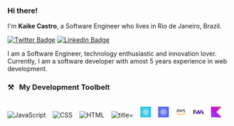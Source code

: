 ### Hi there!

I'm **Kaike Castro**, a Software Engineer who lives in Rio de Janeiro, Brazil.

[![Twitter Badge](https://img.shields.io/badge/-Twitter-1ca0f1?style=flat-square&labelColor=1ca0f1&logo=twitter&logoColor=white&link=https://twitter.com/kaike_castro)](https://twitter.com/kaike_castro)
[![Linkedin Badge](https://img.shields.io/badge/-LinkedIn-blue?style=flat-square&logo=Linkedin&logoColor=white&link=https://www.linkedin.com/in/kaike-castro)](https://www.linkedin.com/in/kaike-castro)

I am a Software Engineer, technology enthusiastic and innovation lover. Currently, I am a software developer with amost 5 years experience in web development.

### ⚒&nbsp;&nbsp;&nbsp;My Development Toolbelt
<br><img alt="JavaScript" title="JavaScript" src="https://user-images.githubusercontent.com/1680157/87443764-4af82c80-c5cc-11ea-82c2-c368ee12cf6d.png" height="24">&nbsp;&nbsp;&nbsp;&nbsp;<img alt="CSS" title="CSS" src="https://user-images.githubusercontent.com/1680157/87443759-4a5f9600-c5cc-11ea-8ae0-715433c1f781.png" height="24">&nbsp;&nbsp;&nbsp;&nbsp;<img alt="HTML" title="HTML" src="https://user-images.githubusercontent.com/1680157/87443762-4af82c80-c5cc-11ea-85cf-57be0e83c169.png" height="24">&nbsp;&nbsp;&nbsp;&nbsp;<img alt=" title=" title="Node.js" src="https://user-images.githubusercontent.com/1680157/87443758-4a5f9600-c5cc-11ea-8f63-92e126a1145b.png" height="24">&nbsp;&nbsp;&nbsp;&nbsp;<img alt="React" title="React" src="https://github.com/kscastro/images/blob/master/react.svg" height="24">&nbsp;&nbsp;&nbsp;&nbsp;<img alt="React Native" title="React Native" src="https://github.com/kscastro/images/blob/master/react-native.svg" height="24">&nbsp;&nbsp;&nbsp;&nbsp;<img alt="AWS" title="AWS" src="https://raw.githubusercontent.com/github/explore/fbceb94436312b6dacde68d122a5b9c7d11f9524/topics/aws/aws.png" height="24">&nbsp;&nbsp;&nbsp;&nbsp;<img alt="PWA" title="PWA" src="https://raw.githubusercontent.com/github/explore/80688e429a7d4ef2fca1e82350fe8e3517d3494d/topics/pwa/pwa.png" height="24">&nbsp;&nbsp;&nbsp;&nbsp;<img alt="Kotlin" title="Kotlin" src="https://raw.githubusercontent.com/github/explore/80688e429a7d4ef2fca1e82350fe8e3517d3494d/topics/kotlin/kotlin.png" height="24"><br><br>
